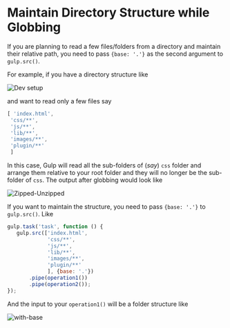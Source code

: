 # Maintain Directory Structure while Globbing

If you are planning to read a few files/folders from a directory and maintain their relative path, you need to pass `{base: '.'}` as the second argument to `gulp.src()`.


For example, if you have a directory structure like 

![Dev setup](https://cloud.githubusercontent.com/assets/2562992/3178498/bedf75b4-ec1a-11e3-8a71-a150ad94b450.png)

and want to read only a few files say

```js
[ 'index.html',
 'css/**',
 'js/**',
 'lib/**',
 'images/**',
 'plugin/**'
 ]
```

In this case, Gulp will read all the sub-folders of (_say_) `css` folder and arrange them relative to your root folder and they will no longer be the sub-folder of `css`. The output after globbing would look like

![Zipped-Unzipped](https://cloud.githubusercontent.com/assets/2562992/3178614/27208c52-ec1c-11e3-852e-8bbb8e420c7f.png)

If you want to maintain the structure, you need to pass `{base: '.'}` to `gulp.src()`. Like

```js
gulp.task('task', function () {
   gulp.src(['index.html', 
             'css/**', 
             'js/**', 
             'lib/**', 
             'images/**', 
             'plugin/**'
             ], {base: '.'})
       .pipe(operation1())
       .pipe(operation2());
});
```
And the input to your `operation1()` will be a folder structure like 

![with-base](https://cloud.githubusercontent.com/assets/2562992/3178607/053d6722-ec1c-11e3-9ba8-7ce39e1a480e.png)

